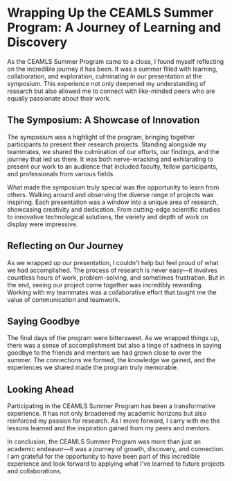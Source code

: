 # Wrapping Up the CEAMLS Summer Program: A Journey of Learning and Discovery

As the CEAMLS Summer Program came to a close, I found myself reflecting on the incredible journey it has been. It was a summer filled with learning, collaboration, and exploration, culminating in our presentation at the symposium. This experience not only deepened my understanding of research but also allowed me to connect with like-minded peers who are equally passionate about their work.

## The Symposium: A Showcase of Innovation

The symposium was a highlight of the program, bringing together participants to present their research projects. Standing alongside my teammates, we shared the culmination of our efforts, our findings, and the journey that led us there. It was both nerve-wracking and exhilarating to present our work to an audience that included faculty, fellow participants, and professionals from various fields.

What made the symposium truly special was the opportunity to learn from others. Walking around and observing the diverse range of projects was inspiring. Each presentation was a window into a unique area of research, showcasing creativity and dedication. From cutting-edge scientific studies to innovative technological solutions, the variety and depth of work on display were impressive.

## Reflecting on Our Journey

As we wrapped up our presentation, I couldn't help but feel proud of what we had accomplished. The process of research is never easy—it involves countless hours of work, problem-solving, and sometimes frustration. But in the end, seeing our project come together was incredibly rewarding. Working with my teammates was a collaborative effort that taught me the value of communication and teamwork.

## Saying Goodbye

The final days of the program were bittersweet. As we wrapped things up, there was a sense of accomplishment but also a tinge of sadness in saying goodbye to the friends and mentors we had grown close to over the summer. The connections we formed, the knowledge we gained, and the experiences we shared made the program truly memorable.

## Looking Ahead

Participating in the CEAMLS Summer Program has been a transformative experience. It has not only broadened my academic horizons but also reinforced my passion for research. As I move forward, I carry with me the lessons learned and the inspiration gained from my peers and mentors.

In conclusion, the CEAMLS Summer Program was more than just an academic endeavor—it was a journey of growth, discovery, and connection. I am grateful for the opportunity to have been part of this incredible experience and look forward to applying what I've learned to future projects and collaborations.
